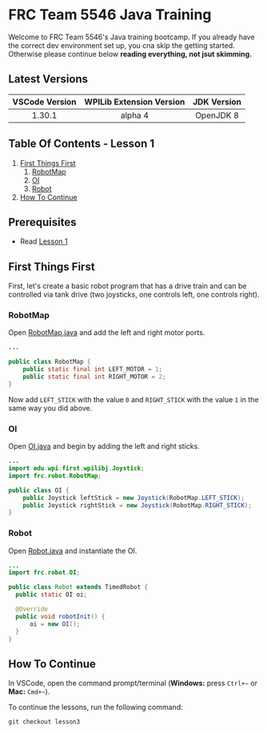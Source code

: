 # FRC Team 5546 Java Training

Welcome to FRC Team 5546's Java training bootcamp. If you already have the correct dev environment set up, you cna skip the getting started. Otherwise please continue below **reading everything, not jsut skimming.**

## Latest Versions

| VSCode Version | WPILib Extension Version | JDK Version |
| :------------: | :----------------------: | :---------: |
|     1.30.1     |         alpha 4          |  OpenJDK 8  |

## Table Of Contents - Lesson 1

1. [First Things First](#first-things-first)
   1. [RobotMap](#robotmap)
   2. [OI](#oi)
   3. [Robot](#robot)
2. [How To Continue](#how-to-continue)

## Prerequisites

- Read [Lesson 1](https://github.com/bradhacker/frc-training/tree/lesson1)

## First Things First

First, let's create a basic robot program that has a drive train and can be controlled via tank drive (two joysticks, one controls left, one controls right).

### RobotMap

Open [RobotMap.java](./src/main/java/frc/robot/RobotMap.java) and add the left and right motor ports.

```java
...

public class RobotMap {
    public static final int LEFT_MOTOR = 1;
    public static final int RIGHT_MOTOR = 2;
}
```

Now add `LEFT_STICK` with the value `0` and `RIGHT_STICK` with the value `1` in the same way you did above.

### OI

Open [OI.java](./src/main/java/frc/robot/OI.java) and begin by adding the left and right sticks.

```java
...
import edu.wpi.first.wpilibj.Joystick;
import frc.robot.RobotMap;

public class OI {
    public Joystick leftStick = new Joystick(RobotMap.LEFT_STICK);
    public Joystick rightStick = new Joystick(RobotMap.RIGHT_STICK);
}
```

### Robot

Open [Robot.java](./src/main/java/frc/robot/Robot.java) and instantiate the OI.

```java
...
import frc.robot.OI;

public class Robot extends TimedRobot {
  public static OI oi;

  @Override
  public void robotInit() {
      oi = new OI();
  }
}
```

## How To Continue

In VSCode, open the command prompt/terminal (**Windows:** press `Ctrl+~` or **Mac:** `Cmd+~`).

To continue the lessons, run the following command:

```shell
git checkout lesson3
```
